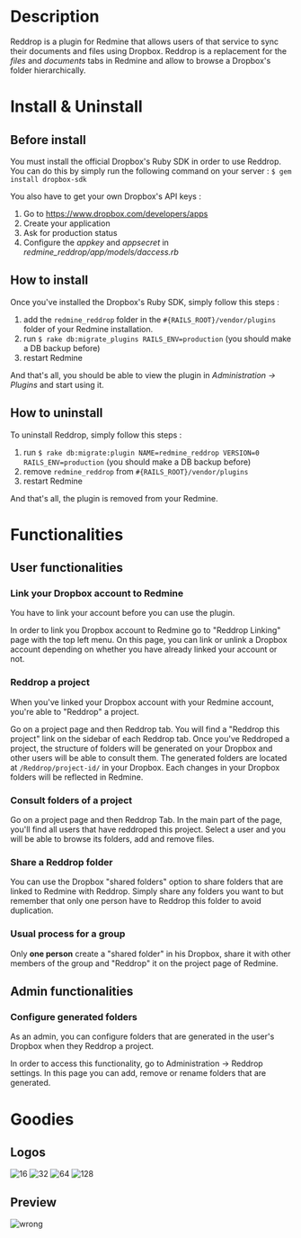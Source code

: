 # Description
Reddrop is a plugin for Redmine that allows users of that service to sync their documents and files using Dropbox. Reddrop is a replacement for the _files_ and _documents_ tabs in Redmine and allow to browse a Dropbox's folder hierarchically.

# Install & Uninstall
## Before install
You must install the official Dropbox's Ruby SDK in order to use Reddrop.
You can do this by simply run the following command on your server :
`$ gem install dropbox-sdk`

You also have to get your own Dropbox's API keys : 

1. Go to https://www.dropbox.com/developers/apps
2. Create your application
3. Ask for production status
4. Configure the _appkey_ and _appsecret_ in _redmine_reddrop/app/models/daccess.rb_

## How to install
Once you've installed the Dropbox's Ruby SDK, simply follow this steps : 

1. add the `redmine_reddrop` folder in the `#{RAILS_ROOT}/vendor/plugins` folder of your Redmine installation.
2. run `$ rake db:migrate_plugins RAILS_ENV=production` (you should make a DB backup before)
3. restart Redmine

And that's all, you should be able to view the plugin in _Administration -> Plugins_ and start using it.

## How to uninstall
To uninstall Reddrop, simply follow this steps :

1. run `$ rake db:migrate:plugin NAME=redmine_reddrop VERSION=0 RAILS_ENV=production` (you should make a DB backup before)
2. remove `redmine_reddrop` from `#{RAILS_ROOT}/vendor/plugins`
3. restart Redmine

And that's all, the plugin is removed from your Redmine.

# Functionalities
## User functionalities
### Link your Dropbox account to Redmine
You have to link your account before you can use the plugin.

In order to link you Dropbox account to Redmine go to "Reddrop Linking" page with the top left menu.
On this page, you can link or unlink a Dropbox account depending on whether you have already linked your account or not.

### Reddrop a project
When you've linked your Dropbox account with your Redmine account, you're able to "Reddrop" a project.

Go on a project page and then Reddrop tab. You will find a "Reddrop this project" link on the sidebar of each Reddrop tab. Once you've Reddroped a project, the structure of folders will be generated on your Dropbox and other users will be able to consult them. The generated folders are located at `/Reddrop/project-id/` in your Dropbox. Each changes in your Dropbox folders will be reflected in Redmine.

### Consult folders of a project
Go on a project page and then Reddrop Tab. In the main part of the page, you'll find all users that have reddroped this project.
Select a user and you will be able to browse its folders, add and remove files.

### Share a Reddrop folder
You can use the Dropbox "shared folders" option to share folders that are linked to Redmine with Reddrop. Simply share any folders you want to but remember that only one person have to Reddrop this folder to avoid duplication.

### Usual process for a group
Only **one person** create a "shared folder" in his Dropbox, share it with other members of the group and "Reddrop" it on the project page of Redmine.

## Admin functionalities
### Configure generated folders
As an admin, you can configure folders that are generated in the user's Dropbox when they Reddrop a project.

In order to access this functionality, go to Administration -> Reddrop settings.
In this page you can add, remove or rename folders that are generated.

# Goodies
## Logos
![16](https://dl.dropbox.com/s/4716y6t7odo6x8j/reddrop_16.png) 
![32](https://dl.dropbox.com/s/hgwh3olfw9b5t8m/reddrop_32.png) 
![64](https://dl.dropbox.com/s/1drox3uhpc75srm/reddrop_64.png) 
![128](https://dl.dropbox.com/s/m08u0tff84n92tg/reddrop_128.png)

## Preview
![wrong](https://dl.dropbox.com/s/8b9y26wfc05zq9a/reddrop_projectroot.png)